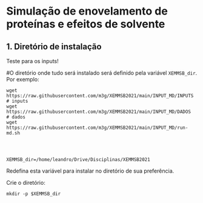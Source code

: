 # Simulação de enovelamento de proteínas e efeitos de solvente

## 1. Diretório de instalação


Teste para os inputs!

#O diretório onde tudo será instalado será definido pela variável `XEMMSB_dir`. Por exemplo:

```
wget https://raw.githubusercontent.com/m3g/XEMMSB2021/main/INPUT_MD/INPUTS  # inputs
wget https://raw.githubusercontent.com/m3g/XEMMSB2021/main/INPUT_MD/DADOS   # dados
wget https://raw.githubusercontent.com/m3g/XEMMSB2021/main/INPUT_MD/run-md.sh




XEMMSB_dir=/home/leandro/Drive/Disciplinas/XEMMSB2021
```
Redefina esta variável para instalar no diretório de sua preferência.

Crie o diretório:
```
mkdir -p $XEMMSB_dir
```



































































































































































































